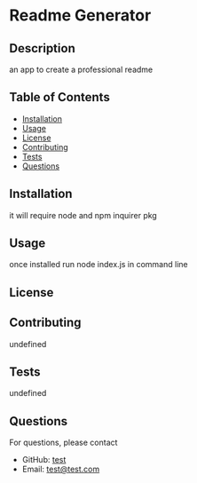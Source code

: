 # Readme Generator
  

## Description 
an app to create a professional readme

## Table of Contents
- [Installation](#installation)
- [Usage](#usage)
- [License](#license)
- [Contributing](#contributing)
- [Tests](#tests)
- [Questions](#questions)

## Installation
it will require node and npm inquirer pkg

## Usage 
once installed run node index.js in command line

## License


## Contributing
undefined

## Tests
undefined

## Questions
For questions, please contact 
- GitHub: [test](https://github.com/test)
- Email: [test@test.com](mailto:test@test.com)